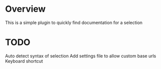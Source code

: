# Overview
This is a simple plugin to quickly find documentation for a selection

# TODO
Auto detect syntax of selection
Add settings file to allow custom base urls
Keyboard shortcut
